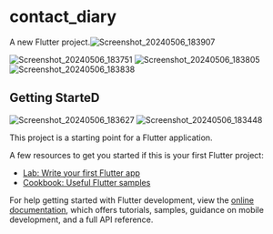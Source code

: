 # contact_diary

A new Flutter project.![Screenshot_20240506_183907](https://github.com/poojaranpariya29/contact_diary/assets/148708401/39b8b117-0e33-4be5-a1cc-ae4e8f6c1973)

![Screenshot_20240506_183751](https://github.com/poojaranpariya29/contact_diary/assets/148708401/8cf8a3b0-a042-4cfb-9ebf-8f0749f4ca2c)
![Screenshot_20240506_183805](https://github.com/poojaranpariya29/contact_diary/assets/148708401/d004636f-72a0-4b94-9599-0df380fa3951)
![Screenshot_20240506_183838](https://github.com/poojaranpariya29/contact_diary/assets/148708401/d77466b3-3c5f-4cf5-9ca8-1d4f15789225)

## Getting StarteD
![Screenshot_20240506_183627](https://github.com/poojaranpariya29/contact_diary/assets/148708401/37bfc1e8-8ba3-4a8a-8d45-f99d477d3feb)
![Screenshot_20240506_183448](https://github.com/poojaranpariya29/contact_diary/assets/148708401/e9c74b3f-3c26-4cb8-81fc-1c536834728b)

This project is a starting point for a Flutter application.

A few resources to get you started if this is your first Flutter project:

- [Lab: Write your first Flutter app](https://docs.flutter.dev/get-started/codelab)
- [Cookbook: Useful Flutter samples](https://docs.flutter.dev/cookbook)

For help getting started with Flutter development, view the
[online documentation](https://docs.flutter.dev/), which offers tutorials,
samples, guidance on mobile development, and a full API reference.



